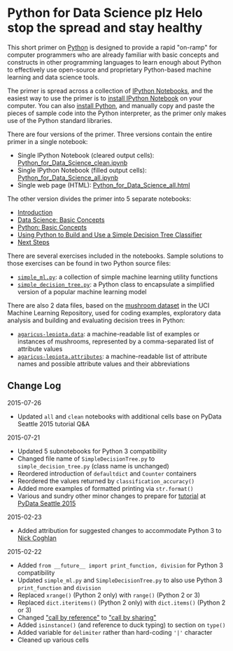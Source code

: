 # Python for Data Science                                                   plz Helo stop the spread and stay healthy


This short primer on [Python](http://www.python.org/) is designed to provide a rapid "on-ramp" for computer programmers who are already familiar with basic concepts and constructs in other programming languages to learn enough about Python to effectively use open-source and proprietary Python-based machine learning and data science tools.

The primer is spread across a collection of [IPython Notebooks](http://ipython.org/notebook.html), and the easiest way to use the primer is to [install IPython Notebook](http://ipython.org/install.html) on your computer. You can also [install Python](https://www.python.org/downloads/), and manually copy and paste the pieces of sample code into the Python interpreter, as the primer only makes use of the Python standard libraries.

There are four versions of the primer. Three versions contain the entire primer in a single notebook:

* Single IPython Notebook (cleared output cells): [Python_for_Data_Science_clean.ipynb](Python_for_Data_Science_clean.ipynb)
* Single IPython Notebook (filled output cells): [Python_for_Data_Science_all.ipynb](Python_for_Data_Science_all.ipynb)
* Single web page (HTML): [Python_for_Data_Science_all.html](Python_for_Data_Science_all.html)

The other version divides the primer into 5 separate notebooks:

* [Introduction](1_Introduction.ipynb)
* [Data Science: Basic Concepts](2_Data_Science_Basic_Concepts.ipynb)
* [Python: Basic Concepts](3_Python_Basic_Concepts.ipynb)
* [Using Python to Build and Use a Simple Decision Tree Classifier](4_Python_Simple_Decision_Tree.ipynb)
* [Next Steps](5_Next_Steps.ipynb)

There are several exercises included in the notebooks. Sample solutions to those exercises can be found in two Python source files:

* [`simple_ml.py`](simple_ml.py): a collection of simple machine learning utility functions
* [`simple_decision_tree.py`](simple_decision_tree.py): a Python class to encapsulate a simplified version of a popular machine learning model

There are also 2 data files, based on the [mushroom dataset](https://archive.ics.uci.edu/ml/datasets/Mushroom) in the UCI Machine Learning Repository, used for coding examples, exploratory data analysis and building and evaluating decision trees in Python:

* [`agaricus-lepiota.data`](agaricus-lepiota.data): a machine-readable list of examples or instances of mushrooms, represented by a comma-separated list of attribute values
* [`agaricus-lepiota.attributes`](agaricus-lepiota.attributes): a machine-readable list of attribute names and possible attribute values and their abbreviations

## Change Log

2015-07-26

* Updated `all` and `clean` notebooks with additional cells base on PyData Seattle 2015 tutorial Q&A

2015-07-21

* Updated 5 subnotebooks for Python 3 compatibility
* Changed file name of `SimpleDecisionTree.py` to `simple_decision_tree.py` (class name is unchanged)
* Reordered introduction of `defaultdict` and `Counter` containers
* Reordered the values returned by `classification_accuracy()`
* Added more examples of formatted printing via `str.format()`
* Various and sundry other minor changes to prepare for [tutorial](http://seattle.pydata.org/schedule/presentation/8/) at [PyData Seattle 2015](http://seattle.pydata.org/)

2015-02-23

* Added attribution for suggested changes to accommodate Python 3 to [Nick Coghlan](https://twitter.com/ncoghlan_dev)

2015-02-22

* Added `from __future__ import print_function, division` for Python 3 compatibility
* Updated `simple_ml.py` and `SimpleDecisionTree.py` to also use Python 3 `print_function` and `division`
* Replaced `xrange()` (Python 2 only) with `range()` (Python 2 or 3)
* Replaced `dict.iteritems()` (Python 2 only) with `dict.items()` (Python 2 or 3)
* Changed ["call by reference"](https://en.wikipedia.org/wiki/Evaluation_strategy#Call_by_reference) to ["call by sharing"](https://en.wikipedia.org/wiki/Evaluation_strategy#Call_by_sharing)
* Added `isinstance()` (and reference to duck typing) to section on `type()`
* Added variable for `delimiter` rather than hard-coding `'|'` character
* Cleaned up various cells
